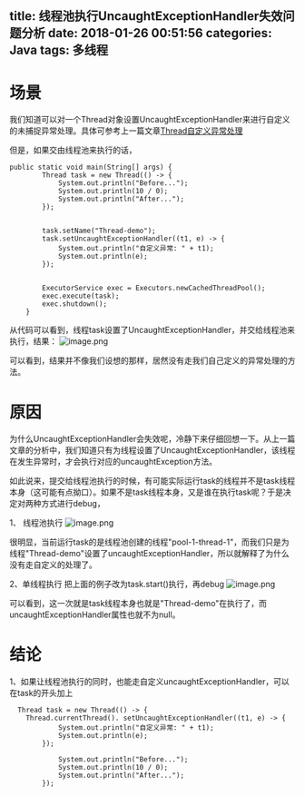 title: 线程池执行UncaughtExceptionHandler失效问题分析
date: 2018-01-26 00:51:56
categories: Java
tags: 多线程
---

# 场景
我们知道可以对一个Thread对象设置UncaughtExceptionHandler来进行自定义的未捕捉异常处理。具体可参考上一篇文章[Thread自定义异常处理](https://www.jianshu.com/p/65fb5d5198e2)

但是，如果交由线程池来执行的话，

```
public static void main(String[] args) {
        Thread task = new Thread(() -> {
            System.out.println("Before...");
            System.out.println(10 / 0);
            System.out.println("After...");
        });


        task.setName("Thread-demo");
        task.setUncaughtExceptionHandler((t1, e) -> {
            System.out.println("自定义异常: " + t1);
            System.out.println(e);
        });


        ExecutorService exec = Executors.newCachedThreadPool();
        exec.execute(task);
        exec.shutdown();
    }
```

从代码可以看到，线程task设置了UncaughtExceptionHandler，并交给线程池来执行，结果：
![image.png](http://upload-images.jianshu.io/upload_images/8923118-057f20be970597f4.png?imageMogr2/auto-orient/strip%7CimageView2/2/w/1240)


可以看到，结果并不像我们设想的那样，居然没有走我们自己定义的异常处理的方法。

# 原因
为什么UncaughtExceptionHandler会失效呢，冷静下来仔细回想一下。从上一篇文章的分析中，我们知道只有为线程设置了UncaughtExceptionHandler，该线程在发生异常时，才会执行对应的uncaughtException方法。

如此说来，提交给线程池执行的时候，有可能实际运行task的线程并不是task线程本身（这可能有点拗口）。如果不是task线程本身，又是谁在执行task呢？于是决定对两种方式进行debug，

1、 线程池执行
![image.png](http://upload-images.jianshu.io/upload_images/8923118-be6957df6dcbe0f7.png?imageMogr2/auto-orient/strip%7CimageView2/2/w/1240)

很明显，当前运行task的是线程池创建的线程"pool-1-thread-1"，而我们只是为线程"Thread-demo"设置了uncaughtExceptionHandler，所以就解释了为什么没有走自定义的处理了。

2、单线程执行
把上面的例子改为task.start()执行，再debug
![image.png](http://upload-images.jianshu.io/upload_images/8923118-2b2663e7710812db.png?imageMogr2/auto-orient/strip%7CimageView2/2/w/1240)

可以看到，这一次就是task线程本身也就是"Thread-demo"在执行了，而uncaughtExceptionHandler属性也就不为null。

# 结论
1、如果让线程池执行的同时，也能走自定义uncaughtExceptionHandler，可以在task的开头加上
```
  Thread task = new Thread(() -> {
    Thread.currentThread(). setUncaughtExceptionHandler((t1, e) -> {
            System.out.println("自定义异常: " + t1);
            System.out.println(e);
        });

            System.out.println("Before...");
            System.out.println(10 / 0);
            System.out.println("After...");
        });
```
